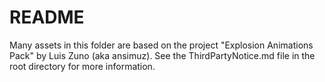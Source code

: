 # README

Many assets in this folder are based on the project "Explosion Animations Pack" by Luis Zuno (aka ansimuz). See the ThirdPartyNotice.md file in the root directory for more information.
